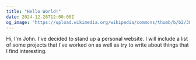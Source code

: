 ```yaml
---
title: "Hello World!"
date: 2024-12-26T12:00:00Z
og_image: "https://upload.wikimedia.org/wikipedia/commons/thumb/b/b2/383-waving-hand-1.svg/2048px-383-waving-hand-1.svg.png"
---
```


Hi, I'm John. I've decided to stand up a personal website. I will include a list of some projects that I've worked on as well as try to write about things that I find interesting.

